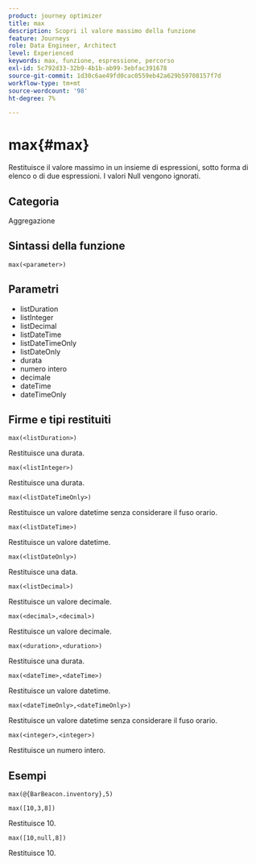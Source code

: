 ```yaml
---
product: journey optimizer
title: max
description: Scopri il valore massimo della funzione
feature: Journeys
role: Data Engineer, Architect
level: Experienced
keywords: max, funzione, espressione, percorso
exl-id: 5c792d33-32b9-4b1b-ab99-3ebfac391678
source-git-commit: 1d30c6ae49fd0cac0559eb42a629b59708157f7d
workflow-type: tm+mt
source-wordcount: '98'
ht-degree: 7%

---
```


# max{#max}

Restituisce il valore massimo in un insieme di espressioni, sotto forma di elenco o di due espressioni. I valori Null vengono ignorati.

## Categoria

Aggregazione

## Sintassi della funzione

`max(<parameter>)`

## Parametri

* listDuration
* listInteger
* listDecimal
* listDateTime
* listDateTimeOnly
* listDateOnly
* durata
* numero intero
* decimale
* dateTime
* dateTimeOnly

## Firme e tipi restituiti

`max(<listDuration>)`

Restituisce una durata.

`max(<listInteger>)`

Restituisce una durata.

`max(<listDateTimeOnly>)`

Restituisce un valore datetime senza considerare il fuso orario.

`max(<listDateTime>)`

Restituisce un valore datetime.

`max(<listDateOnly>)`

Restituisce una data.

`max(<listDecimal>)`

Restituisce un valore decimale.

`max(<decimal>,<decimal>)`

Restituisce un valore decimale.

`max(<duration>,<duration>)`

Restituisce una durata.

`max(<dateTime>,<dateTime>)`

Restituisce un valore datetime.

`max(<dateTimeOnly>,<dateTimeOnly>)`

Restituisce un valore datetime senza considerare il fuso orario.

`max(<integer>,<integer>)`

Restituisce un numero intero.

## Esempi

`max(@{BarBeacon.inventory},5)`

`max([10,3,8])`

Restituisce 10.

`max([10,null,8])`

Restituisce 10.
